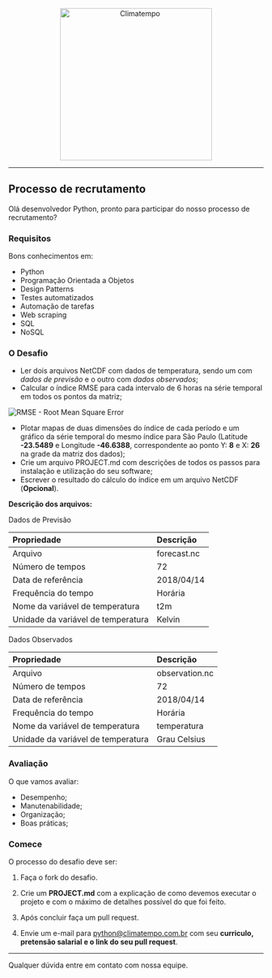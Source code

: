 <p align="center">
  <a href="http://www.climatempo.com.br">
      <img src="http://i.imgur.com/Q9lCAMF.png" alt="Climatempo" width="300px"/>
  </a>
</p>

___


## Processo de recrutamento

Olá desenvolvedor Python, pronto para participar do nosso processo de recrutamento?

### Requisitos

Bons conhecimentos em:

- Python
- Programação Orientada a Objetos
- Design Patterns
- Testes automatizados
- Automação de tarefas
- Web scraping
- SQL
- NoSQL

### O Desafio

- Ler dois arquivos NetCDF com dados de temperatura, sendo um com *dados de previsão* e o outro com *dados observados*;
- Calcular o índice RMSE para cada intervalo de 6 horas na série temporal em todos os pontos da matriz;

<img src="https://i.imgur.com/MlK4w0X.png" alt="RMSE - Root Mean Square Error" />

- Plotar mapas de duas dimensões do índice de cada período e um gráfico da série temporal do mesmo índice para São Paulo (Latitude **-23.5489** e Longitude **-46.6388**, correspondente ao ponto Y: **8** e X: **26** na grade da matriz dos dados);
- Crie um arquivo PROJECT.md com descrições de todos os passos para instalação e utilização do seu software;
- Escrever o resultado do cálculo do índice em um arquivo NetCDF (**Opcional**).

**Descrição dos arquivos:**

Dados de Previsão

| Propriedade                        | Descrição   |
| :--------------------------------- |:------------|
| Arquivo                            | forecast.nc |
| Número de tempos                   | 72          |
| Data de referência                 | 2018/04/14  |
| Frequência do tempo                | Horária     |
| Nome da variável de temperatura    | t2m         |
| Unidade da variável de temperatura | Kelvin      |

Dados Observados

| Propriedade                        | Descrição      |
| :--------------------------------- |:---------------|
| Arquivo                            | observation.nc |
| Número de tempos                   | 72             |
| Data de referência                 | 2018/04/14     |
| Frequência do tempo                | Horária        |
| Nome da variável de temperatura    | temperatura    |
| Unidade da variável de temperatura | Grau Celsius   |


### Avaliação

O que vamos avaliar:

- Desempenho;
- Manutenabilidade;
- Organização;
- Boas práticas;


### Comece

O processo do desafio deve ser:

1. Faça o fork do desafio.

2. Crie um **PROJECT.md** com a explicação de como devemos executar o projeto e com o máximo de detalhes possível do que foi feito.

3. Após concluir faça um pull request.

5. Envie um e-mail para python@climatempo.com.br com seu **curriculo, pretensão salarial e o link do seu pull request**.


___


Qualquer dúvida entre em contato com nossa equipe.


